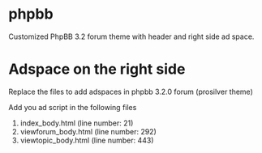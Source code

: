 # phpbb
Customized PhpBB 3.2 forum theme with header and right side ad space. 

# Adspace on the right side
Replace the files to add adspaces in phpbb 3.2.0 forum (prosilver theme)

Add you ad script in the following files 

1. index_body.html (line number: 21)
2. viewforum_body.html (line number: 292)
3. viewtopic_body.html (line number: 443)
